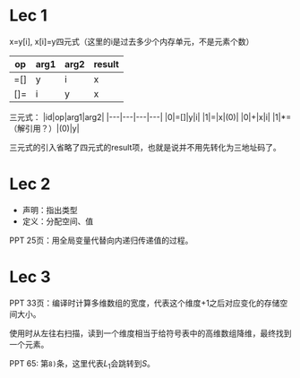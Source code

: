 # Lec 1
x=y[i], x[i]=y四元式（这里的i是过去多少个内存单元，不是元素个数）

|op|arg1|arg2|result|
|---|---|---|---|
|=[]|y|i|x|
|[]=|i|y|x|

三元式：
|id|op|arg1|arg2|
|---|---|---|---|
|0|=[]|y|i|
|1|=|x|(0)|
|0|+|x|i|
|1|*=（解引用？）|(0)|y|

三元式的引入省略了四元式的result项，也就是说并不用先转化为三地址码了。

# Lec 2
+ 声明：指出类型
+ 定义：分配空间、值

PPT 25页：用全局变量代替向内递归传递值的过程。

# Lec 3
PPT 33页：编译时计算多维数组的宽度，代表这个维度+1之后对应变化的存储空间大小。

使用时从左往右扫描，读到一个维度相当于给符号表中的高维数组降维，最终找到一个元素。

PPT 65: 第`8)`条，这里代表$L_1$会跳转到$S$。